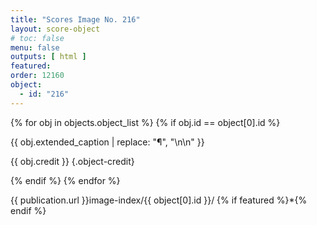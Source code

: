 ```yaml
---
title: "Scores Image No. 216"
layout: score-object
# toc: false
menu: false
outputs: [ html ]
featured: 
order: 12160
object:
  - id: "216"
---
```


{% for obj in objects.object_list %}
{% if obj.id == object[0].id %}

{{ obj.extended_caption | replace: "¶", "\n\n" }}

{{ obj.credit }} {.object-credit}

{% endif %}
{% endfor %}

<div class="object-credit object-url is-print-only">

{{ publication.url }}image-index/{{ object[0].id }}/ {% if featured %}*{% endif %}

</div>

